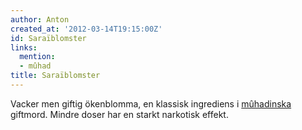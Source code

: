 ```yaml
---
author: Anton
created_at: '2012-03-14T19:15:00Z'
id: Saraïblomster
links:
  mention:
  - mûhad
title: Saraïblomster
---
```


Vacker men giftig ökenblomma, en klassisk ingrediens i [mûhadinska] giftmord. Mindre doser har en
starkt narkotisk effekt.

  [mûhadinska]: mûhad
